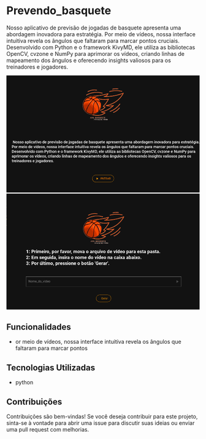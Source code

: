 # Prevendo_basquete

Nosso aplicativo de previsão de jogadas de basquete apresenta uma abordagem inovadora para estratégia. Por meio de vídeos, nossa interface intuitiva revela os ângulos
que faltaram para marcar pontos cruciais. Desenvolvido com Python e o framework KivyMD, ele utiliza as bibliotecas OpenCV, cvzone e NumPy para aprimorar os vídeos, criando 
linhas de mapeamento dos ângulos e oferecendo insights valiosos para os treinadores e jogadores.


![Screenshot da Página](img1.png)  ![Screenshot da Página](img2.png)

## Funcionalidades

- or meio de vídeos, nossa interface intuitiva revela os ângulos
que faltaram para marcar pontos

## Tecnologias Utilizadas

- python

## Contribuições
Contribuições são bem-vindas! Se você deseja contribuir para este projeto, sinta-se<be> à vontade para abrir uma issue para discutir suas ideias ou enviar uma pull request com
melhorias.

